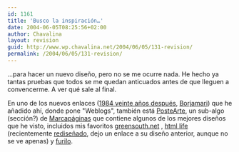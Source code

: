 ```yaml
---
id: 1161
title: 'Busco la inspiración…'
date: 2004-06-05T08:25:56+02:00
author: Chavalina
layout: revision
guid: http://www.wp.chavalina.net/2004/06/05/131-revision/
permalink: /2004/06/05/131-revision/
---
```

…para hacer un nuevo dise&ntilde;o, pero no se me ocurre nada. He hecho ya tantas pruebas que todos se me quedan anticuados antes de que lleguen a convencerme. A ver qué sale al final. 

En uno de los nuevos enlaces (<a href="http://1984-2004.blogspot.com/" target="_blank">1984 veinte a&ntilde;os después</a>, <a href="http://www.borjamari.net/" target="_blank">Borjamari</a>) que he a&ntilde;adido ahí, donde pone "Weblogs", también está <a href="http://www.marcapaginas.net/postearte/" target="_blank">PosteArte</a>, un sub-algo (sección?) de <a href="http://www.marcapaginas.net/blog/" target="_blank">Marcapáginas</a> que contiene algunos de los mejores dise&ntilde;os que he visto, incluidos mis favoritos <a href="http://www.greensouth.net/blog/" target="_blank">greensouth.net</a> , <a href="http://marcapaginas.net/postearte/galeria/htmlife.jpg" target="_blank">html life</a> (recientemente <a href="http://www.htmllife.com" target="_blank">redise&ntilde;ado</a>, dejo un enlace a su dise&ntilde;o anterior, aunque no se ve apenas) y <a href="http://furilo.com/" target="_blank">furilo</a>.